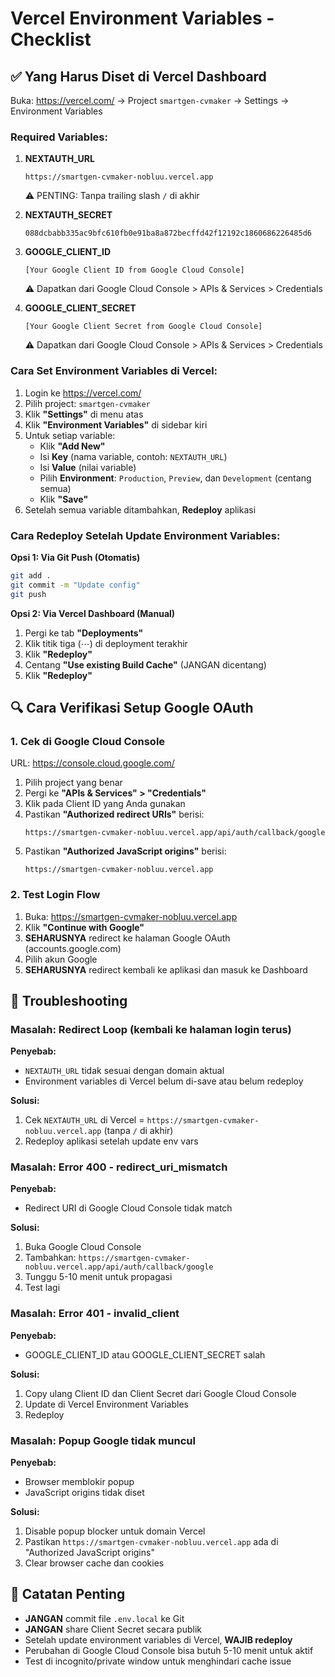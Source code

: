 # Vercel Environment Variables - Checklist

## ✅ Yang Harus Diset di Vercel Dashboard

Buka: https://vercel.com/ → Project `smartgen-cvmaker` → Settings → Environment Variables

### Required Variables:

1. **NEXTAUTH_URL**
   ```
   https://smartgen-cvmaker-nobluu.vercel.app
   ```
   ⚠️ PENTING: Tanpa trailing slash `/` di akhir

2. **NEXTAUTH_SECRET**
   ```
   088dcbabb335ac9bfc610fb0e91ba8a872becffd42f12192c1860686226485d6
   ```

3. **GOOGLE_CLIENT_ID**
   ```
   [Your Google Client ID from Google Cloud Console]
   ```
   ⚠️ Dapatkan dari Google Cloud Console > APIs & Services > Credentials

4. **GOOGLE_CLIENT_SECRET**
   ```
   [Your Google Client Secret from Google Cloud Console]
   ```
   ⚠️ Dapatkan dari Google Cloud Console > APIs & Services > Credentials

### Cara Set Environment Variables di Vercel:

1. Login ke https://vercel.com/
2. Pilih project: `smartgen-cvmaker`
3. Klik **"Settings"** di menu atas
4. Klik **"Environment Variables"** di sidebar kiri
5. Untuk setiap variable:
   - Klik **"Add New"**
   - Isi **Key** (nama variable, contoh: `NEXTAUTH_URL`)
   - Isi **Value** (nilai variable)
   - Pilih **Environment**: `Production`, `Preview`, dan `Development` (centang semua)
   - Klik **"Save"**
6. Setelah semua variable ditambahkan, **Redeploy** aplikasi

### Cara Redeploy Setelah Update Environment Variables:

**Opsi 1: Via Git Push (Otomatis)**
```bash
git add .
git commit -m "Update config"
git push
```

**Opsi 2: Via Vercel Dashboard (Manual)**
1. Pergi ke tab **"Deployments"**
2. Klik titik tiga (⋯) di deployment terakhir
3. Klik **"Redeploy"**
4. Centang **"Use existing Build Cache"** (JANGAN dicentang)
5. Klik **"Redeploy"**

## 🔍 Cara Verifikasi Setup Google OAuth

### 1. Cek di Google Cloud Console

URL: https://console.cloud.google.com/

1. Pilih project yang benar
2. Pergi ke **"APIs & Services" > "Credentials"**
3. Klik pada Client ID yang Anda gunakan
4. Pastikan **"Authorized redirect URIs"** berisi:
   ```
   https://smartgen-cvmaker-nobluu.vercel.app/api/auth/callback/google
   ```
5. Pastikan **"Authorized JavaScript origins"** berisi:
   ```
   https://smartgen-cvmaker-nobluu.vercel.app
   ```

### 2. Test Login Flow

1. Buka: https://smartgen-cvmaker-nobluu.vercel.app
2. Klik **"Continue with Google"**
3. **SEHARUSNYA** redirect ke halaman Google OAuth (accounts.google.com)
4. Pilih akun Google
5. **SEHARUSNYA** redirect kembali ke aplikasi dan masuk ke Dashboard

## 🐛 Troubleshooting

### Masalah: Redirect Loop (kembali ke halaman login terus)

**Penyebab:**
- `NEXTAUTH_URL` tidak sesuai dengan domain aktual
- Environment variables di Vercel belum di-save atau belum redeploy

**Solusi:**
1. Cek `NEXTAUTH_URL` di Vercel = `https://smartgen-cvmaker-nobluu.vercel.app` (tanpa `/` di akhir)
2. Redeploy aplikasi setelah update env vars

### Masalah: Error 400 - redirect_uri_mismatch

**Penyebab:**
- Redirect URI di Google Cloud Console tidak match

**Solusi:**
1. Buka Google Cloud Console
2. Tambahkan: `https://smartgen-cvmaker-nobluu.vercel.app/api/auth/callback/google`
3. Tunggu 5-10 menit untuk propagasi
4. Test lagi

### Masalah: Error 401 - invalid_client

**Penyebab:**
- GOOGLE_CLIENT_ID atau GOOGLE_CLIENT_SECRET salah

**Solusi:**
1. Copy ulang Client ID dan Client Secret dari Google Cloud Console
2. Update di Vercel Environment Variables
3. Redeploy

### Masalah: Popup Google tidak muncul

**Penyebab:**
- Browser memblokir popup
- JavaScript origins tidak diset

**Solusi:**
1. Disable popup blocker untuk domain Vercel
2. Pastikan `https://smartgen-cvmaker-nobluu.vercel.app` ada di "Authorized JavaScript origins"
3. Clear browser cache dan cookies

## 📝 Catatan Penting

- **JANGAN** commit file `.env.local` ke Git
- **JANGAN** share Client Secret secara publik
- Setelah update environment variables di Vercel, **WAJIB redeploy**
- Perubahan di Google Cloud Console bisa butuh 5-10 menit untuk aktif
- Test di incognito/private window untuk menghindari cache issue
